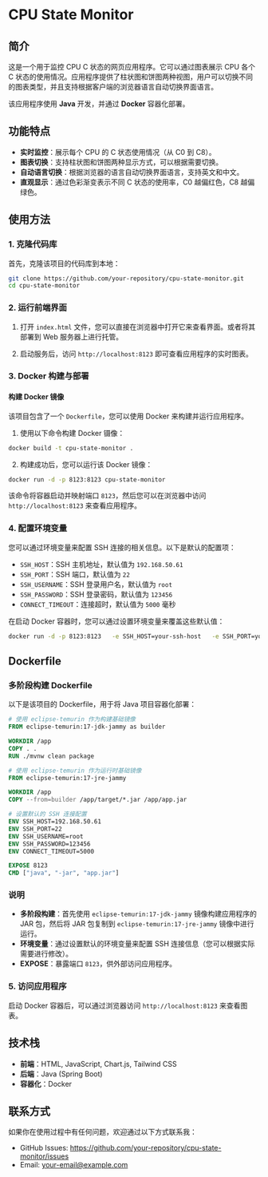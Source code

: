 
# CPU State Monitor

## 简介

这是一个用于监控 CPU C 状态的网页应用程序。它可以通过图表展示 CPU 各个 C 状态的使用情况。应用程序提供了柱状图和饼图两种视图，用户可以切换不同的图表类型，并且支持根据客户端的浏览器语言自动切换界面语言。

该应用程序使用 **Java** 开发，并通过 **Docker** 容器化部署。

## 功能特点

- **实时监控**：展示每个 CPU 的 C 状态使用情况（从 C0 到 C8）。
- **图表切换**：支持柱状图和饼图两种显示方式，可以根据需要切换。
- **自动语言切换**：根据浏览器的语言自动切换界面语言，支持英文和中文。
- **直观显示**：通过色彩渐变表示不同 C 状态的使用率，C0 越偏红色，C8 越偏绿色。

## 使用方法

### 1. 克隆代码库

首先，克隆该项目的代码库到本地：

```bash
git clone https://github.com/your-repository/cpu-state-monitor.git
cd cpu-state-monitor
```

### 2. 运行前端界面

1. 打开 `index.html` 文件，您可以直接在浏览器中打开它来查看界面。或者将其部署到 Web 服务器上进行托管。

2. 启动服务后，访问 `http://localhost:8123` 即可查看应用程序的实时图表。

### 3. Docker 构建与部署

#### 构建 Docker 镜像

该项目包含了一个 `Dockerfile`，您可以使用 Docker 来构建并运行应用程序。

1. 使用以下命令构建 Docker 镊像：

```bash
docker build -t cpu-state-monitor .
```

2. 构建成功后，您可以运行该 Docker 镜像：

```bash
docker run -d -p 8123:8123 cpu-state-monitor
```

该命令将容器启动并映射端口 `8123`，然后您可以在浏览器中访问 `http://localhost:8123` 来查看应用程序。

### 4. 配置环境变量

您可以通过环境变量来配置 SSH 连接的相关信息。以下是默认的配置项：

- `SSH_HOST`：SSH 主机地址，默认值为 `192.168.50.61`
- `SSH_PORT`：SSH 端口，默认值为 `22`
- `SSH_USERNAME`：SSH 登录用户名，默认值为 `root`
- `SSH_PASSWORD`：SSH 登录密码，默认值为 `123456`
- `CONNECT_TIMEOUT`：连接超时，默认值为 `5000` 毫秒

在启动 Docker 容器时，您可以通过设置环境变量来覆盖这些默认值：

```bash
docker run -d -p 8123:8123   -e SSH_HOST=your-ssh-host   -e SSH_PORT=your-ssh-port   -e SSH_USERNAME=your-ssh-username   -e SSH_PASSWORD=your-ssh-password   -e CONNECT_TIMEOUT=5000   cpu-state-monitor
```

## Dockerfile

### 多阶段构建 Dockerfile

以下是该项目的 Dockerfile，用于将 Java 项目容器化部署：

```dockerfile
# 使用 eclipse-temurin 作为构建基础镜像
FROM eclipse-temurin:17-jdk-jammy as builder

WORKDIR /app
COPY . .
RUN ./mvnw clean package

# 使用 eclipse-temurin 作为运行时基础镜像
FROM eclipse-temurin:17-jre-jammy

WORKDIR /app
COPY --from=builder /app/target/*.jar /app/app.jar

# 设置默认的 SSH 连接配置
ENV SSH_HOST=192.168.50.61
ENV SSH_PORT=22
ENV SSH_USERNAME=root
ENV SSH_PASSWORD=123456
ENV CONNECT_TIMEOUT=5000

EXPOSE 8123
CMD ["java", "-jar", "app.jar"]
```

### 说明

- **多阶段构建**：首先使用 `eclipse-temurin:17-jdk-jammy` 镜像构建应用程序的 JAR 包，然后将 JAR 包复制到 `eclipse-temurin:17-jre-jammy` 镜像中进行运行。
- **环境变量**：通过设置默认的环境变量来配置 SSH 连接信息（您可以根据实际需要进行修改）。
- **EXPOSE**：暴露端口 `8123`，供外部访问应用程序。

### 5. 访问应用程序

启动 Docker 容器后，可以通过浏览器访问 `http://localhost:8123` 来查看图表。

## 技术栈

- **前端**：HTML, JavaScript, Chart.js, Tailwind CSS
- **后端**：Java (Spring Boot)
- **容器化**：Docker

## 联系方式

如果你在使用过程中有任何问题，欢迎通过以下方式联系我：

- GitHub Issues: https://github.com/your-repository/cpu-state-monitor/issues
- Email: your-email@example.com
